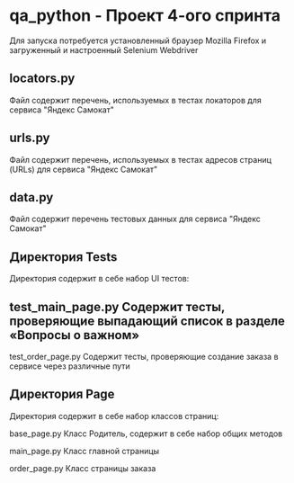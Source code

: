 # qa_python - Проект 4-ого спринта

Для запуска потребуется установленный браузер Mozilla Firefox и загруженный и настроенный Selenium Webdriver

locators.py
---------
Файл содержит перечень, используемых в тестах локаторов для сервиса "Яндекс Самокат"

urls.py
---------
Файл содержит перечень, используемых в тестах адресов страниц (URLs) для сервиса "Яндекс Самокат"

data.py
----------
Файл содержит перечень тестовых данных для сервиса "Яндекс Самокат"

Директория Tests
----------
Директория содержит в себе набор UI тестов:

test_main_page.py
Содержит тесты, проверяющие выпадающий список в разделе «Вопросы о важном»
----------
test_order_page.py
Содержит тесты, проверяющие создание заказа в сервисе через различные пути

Директория Page
----------
Директория содержит в себе набор классов страниц:

base_page.py
Класс Родитель, содержит в себе набор общих методов 

main_page.py
Класс главной страницы

order_page.py
Класс страницы заказа





